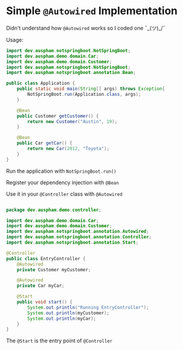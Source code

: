 # Simple `@Autowired` Implementation

Didn't understand how `@Autowired` works so I coded one ¯\_(ツ)_/¯

Usage:

```java
import dev.auspham.notspringboot.NotSpringBoot;
import dev.auspham.demo.domain.Car;
import dev.auspham.demo.domain.Customer;
import dev.auspham.notspringboot.NotSpringBoot;
import dev.auspham.notspringboot.annotation.Bean;

public class Application {
    public static void main(String[] args) throws Exception{
        NotSpringBoot.run(Application.class, args);
    }

    @Bean
    public Customer getCustomer() {
        return new Customer("Austin", 19);
    }

    @Bean
    public Car getCar() {
        return new Car(2012, "Toyota");
    }
}
```
Run the application with `NotSpringBoot.run()`

Register your dependency injection with `@Bean`

Use it in your `@Controller` class with `@Autowired`

```java

package dev.auspham.demo.controller;

import dev.auspham.demo.domain.Car;
import dev.auspham.demo.domain.Customer;
import dev.auspham.notspringboot.annotation.Autowired;
import dev.auspham.notspringboot.annotation.Controller;
import dev.auspham.notspringboot.annotation.Start;

@Controller
public class EntryController {
    @Autowired
    private Customer myCustomer;

    @Autowired
    private Car myCar;

    @Start
    public void start() {
        System.out.println("Running EntryController");
        System.out.println(myCustomer);
        System.out.println(myCar);
    }
}

```

The `@Start` is the entry point of `@Controller`







